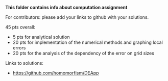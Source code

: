 **This folder contains info about computation assignment**

For contributors: please add your links to github with your solutions.

 
45 pts overall:
- 5 pts for analytical solution
- 20 pts for implementation of the numerical methods and graphing local errors
- 20 pts for the analysis of the dependency of the error on grid sizes



Links to solutions: 
- https://github.com/homomorfism/DEApp